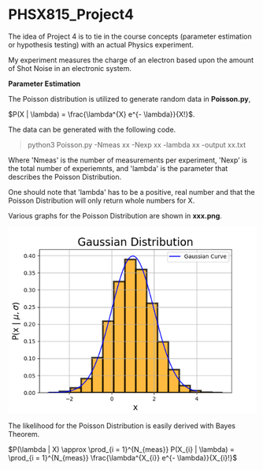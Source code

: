 # PHSX815_Project4

The idea of Project 4 is to tie in the course concepts (parameter estimation or hypothesis testing) with an actual Physics experiment.

My experiment measures the charge of an electron based upon the amount of Shot Noise in an electronic system.

**Parameter Estimation**

The Poisson distribution is utilized to generate random data in **Poisson.py**, 

$P(X | \lambda) = \frac{\lambda^{X} e^{- \lambda}}{X!}$.

The data can be generated with the following code.

>python3 Poisson.py -Nmeas xx -Nexp xx -lambda xx -output xx.txt

Where 'Nmeas' is the number of measurements per experiment, 'Nexp' is the total number of experiemnts, and 'lambda' is the parameter that describes the Poisson Distribution. 

One should note that 'lambda' has to be a positive, real number and that the Poisson Distribution will only return whole numbers for X. 

Various graphs for the Poisson Distribution are shown in **xxx.png**.

![GaussianGraph1.png](https://github.com/DJDdawg/PHSX815_Project3/blob/main/GaussianGraph1.png)

The likelihood for the Poisson Distribution is easily derived with Bayes Theorem.

$P(\lambda | X) \approx \prod_{i = 1}^{N_{meas}} P(X_{i} | \lambda) = \prod_{i = 1}^{N_{meas}} \frac{\lambda^{X_{i}} e^{- \lambda}}{X_{i}!}$
